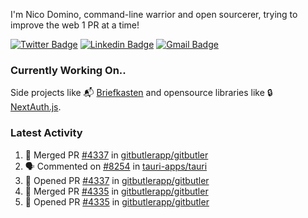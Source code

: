 
I'm Nico Domino, command-line warrior and open sourcerer, trying to improve the web 1 PR at a time!

[![Twitter Badge](https://img.shields.io/badge/-@ndom91-1ca0f1?style=flat-square&labelColor=1ca0f1&logo=twitter&logoColor=white&link=https://twitter.com/ndom91)](https://twitter.com/ndom91) [![Linkedin Badge](https://img.shields.io/badge/-ndom91-blue?style=flat-square&logo=Linkedin&logoColor=white&link=https://www.linkedin.com/in/ndom91/)](https://www.linkedin.com/in/ndom91/) [![Gmail Badge](https://img.shields.io/badge/-yo@ndo.dev-c14438?style=flat-square&logo=mail.ru&logoColor=white&link=mailto:yo@ndo.dev)](mailto:yo@ndo.dev)

### Currently Working On..

Side projects like 📬 [Briefkasten](https://briefkastenhq.com) and opensource libraries like 🔒 [NextAuth.js](https://github.com/nextauthjs/next-auth).

<!--START_SECTION_PROFILE_VIEWS:readme-info-->
<!--END_SECTION_PROFILE_VIEWS:readme-info-->

<!--START_SECTION_DAILY_COMMIT:readme-info-->
<!--END_SECTION_DAILY_COMMIT:readme-info-->

<!--START_SECTION_WEEKLY_COMMIT:readme-info-->
<!--END_SECTION_WEEKLY_COMMIT:readme-info-->

### Latest Activity

<!--START_SECTION:activity-->
1. 🎉 Merged PR [#4337](https://github.com/gitbutlerapp/gitbutler/pull/4337) in [gitbutlerapp/gitbutler](https://github.com/gitbutlerapp/gitbutler)
2. 🗣 Commented on [#8254](https://github.com/tauri-apps/tauri/issues/8254#issuecomment-2225113718) in [tauri-apps/tauri](https://github.com/tauri-apps/tauri)
3. 💪 Opened PR [#4337](https://github.com/gitbutlerapp/gitbutler/pull/4337) in [gitbutlerapp/gitbutler](https://github.com/gitbutlerapp/gitbutler)
4. 🎉 Merged PR [#4335](https://github.com/gitbutlerapp/gitbutler/pull/4335) in [gitbutlerapp/gitbutler](https://github.com/gitbutlerapp/gitbutler)
5. 💪 Opened PR [#4335](https://github.com/gitbutlerapp/gitbutler/pull/4335) in [gitbutlerapp/gitbutler](https://github.com/gitbutlerapp/gitbutler)
<!--END_SECTION:activity-->
